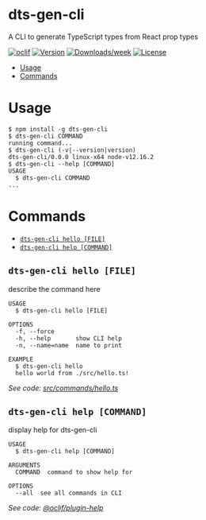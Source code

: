 dts-gen-cli
===========

A CLI to generate TypeScript types from React prop types

[![oclif](https://img.shields.io/badge/cli-oclif-brightgreen.svg)](https://oclif.io)
[![Version](https://img.shields.io/npm/v/dts-gen-cli.svg)](https://npmjs.org/package/dts-gen-cli)
[![Downloads/week](https://img.shields.io/npm/dw/dts-gen-cli.svg)](https://npmjs.org/package/dts-gen-cli)
[![License](https://img.shields.io/npm/l/dts-gen-cli.svg)](https://github.com/leandrotk/laziness/blob/master/package.json)

<!-- toc -->
* [Usage](#usage)
* [Commands](#commands)
<!-- tocstop -->
# Usage
<!-- usage -->
```sh-session
$ npm install -g dts-gen-cli
$ dts-gen-cli COMMAND
running command...
$ dts-gen-cli (-v|--version|version)
dts-gen-cli/0.0.0 linux-x64 node-v12.16.2
$ dts-gen-cli --help [COMMAND]
USAGE
  $ dts-gen-cli COMMAND
...
```
<!-- usagestop -->
# Commands
<!-- commands -->
* [`dts-gen-cli hello [FILE]`](#dts-gen-cli-hello-file)
* [`dts-gen-cli help [COMMAND]`](#dts-gen-cli-help-command)

## `dts-gen-cli hello [FILE]`

describe the command here

```
USAGE
  $ dts-gen-cli hello [FILE]

OPTIONS
  -f, --force
  -h, --help       show CLI help
  -n, --name=name  name to print

EXAMPLE
  $ dts-gen-cli hello
  hello world from ./src/hello.ts!
```

_See code: [src/commands/hello.ts](https://github.com/leandrotk/laziness/blob/v0.0.0/src/commands/hello.ts)_

## `dts-gen-cli help [COMMAND]`

display help for dts-gen-cli

```
USAGE
  $ dts-gen-cli help [COMMAND]

ARGUMENTS
  COMMAND  command to show help for

OPTIONS
  --all  see all commands in CLI
```

_See code: [@oclif/plugin-help](https://github.com/oclif/plugin-help/blob/v3.2.2/src/commands/help.ts)_
<!-- commandsstop -->
